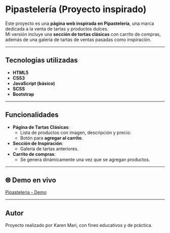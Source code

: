 # Pipastelería (Proyecto inspirado)

Este proyecto es una **página web inspirada en Pipastelería**, una marca dedicada a la venta de tartas y productos dulces.  
Mi versión incluye una **sección de tortas clásicas** con carrito de compras, además de una galería de tartas de ventas pasadas como inspiración.

---

## Tecnologías utilizadas
- **HTML5**
- **CSS3**
- **JavaScript (básico)**
- **SCSS** 
- **Bootstrap** 

---

## Funcionalidades
- **Página de Tartas Clásicas**:
  - Lista de productos con imagen, descripción y precio.
  - Botón para **agregar al carrito**.
- **Sección de Inspiración**:
  - Galería de tartas anteriores.
- **Carrito de compras**:
  - Se genera dinámicamente una vez que se agregan productos.

---

## 🌐 Demo en vivo
[Pipasteleria - Demo](https://marikaren.github.io/pipasteleria/)

---

## Autor

Proyecto realizado por Karen Mari, con fines educativos y de práctica.
